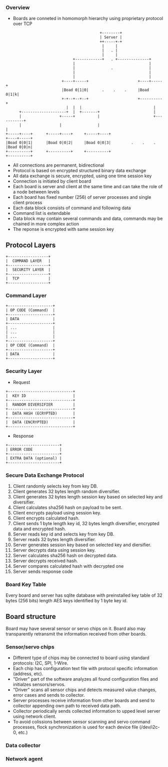 ### Overview
* Boards are conneted in homomorph hierarchy using proprietary protocol over TCP
```
                                          +--------+
                                          | Server |
                                          ++-----+-+
                                           |     |
                                           |   . |
                                           |     |
                              +------------+   . +--------------+
                              |                                 |
                              |                .                |
                              |                                 |
                              |                                 |
                         +----+-----+                      +----+-----+
                         |Boad 0|1|0|      .    .    .     |Boad 0|1|k|
                         +-+--+--+--+                      +----------+
                           |  |  |                                |
      +--------------------+  |  +-------+                        |
      |                 +-----+          |                        +-----------+
      |                 |                |                                    |
+-----+----+      +-----+----+     +-----+----+                          +----+-----+
|Boad 0|0|1|      |Boad 0|0|2|     |Boad 0|0|3|         .    .    .      |Boad 0|0|n|
+----------+      +----------+     +----------+                          +----------+
```
* All connections are permanent, bidirectional
* Protocol is based on encrypted structured binary data exchange
* All data exchange is secure, encrypted, using one time session key
* Connection is initiated by client board
* Each board is server and client at the same time and can take the role of a node between levels
* Each board has fixed number (256) of server processes and single client process
* Each data block consists of command and following data
* Command list is extendable
* Data block may contain several commands and data, commands may be chained in more complex action
* The reponse is encrypted with same session key

## Protocol Layers
```
+------------------+
|  COMMAND LAYER   |
+------------------+
|  SECURITY LAYER  |
+------------------+
|  TCP             |
+------------------+
```

### Command Layer

```
+--------------------+
| OP CODE (Command)  |
+--------------------+
| DATA               |
+--------------------+
| ...                |
| ...                |
| ...                |
+--------------------+
| OP CODE (Command)  |
+--------------------+
| DATA               |
+--------------------+
```

### Security Layer
* Request
```
+-----------------------------+
|  KEY ID                     |
+-----------------------------+
|  RANDOM DIVERSIFIER         |
+-----------------------------+
|  DATA HASH (ECRYPTED)       |
+-----------------------------+
|  DATA (ENCRYPTED)           |
+-----------------------------+
```
* Response
```
+-----------------------+
| ERROR CODE            |
+-----------------------+
| EXTRA DATA (optional) |
+-----------------------+
```
### Secure Data Exchange Protocol
1.  Client randomly selects key from key DB.
2.  Client generates 32 bytes length random diversifier.
3.  Client generates 32 bytes length session key based on selected key and diversifier.
4.  Client calculates sha256 hash on payload to be sent.
5.  Client encrypts payload using session key.
6.  Client encrypts calculated hash.
7.  Client sends 1 byte length key id, 32 bytes length diversifier, encrypted data and encrypted hash.
8.  Server reads key id and selects key from key DB.
9.  Server reads 32 bytes length diversifier.
10. Server generates session key based on selected key and diersifier.
11. Server decrypts data using session key.
12. Server calculates sha256 hash on decrypted data.
13. Server decrypts received hash.
14. Server compares calculated hash with decrypted one
15. Server sends response code

###  Board Key Table
Every board and server has sqlite database with preinstalled key table of 32 bytes (256 bits) length AES keys identified by 1 byte key id.

##  Board structure
Board may have several sensor or servo chips on it. Board also may transparently retransmit the information received from other boards.

### Sensor/servo chips
* Different type of chips may be connected to board using standard protocols: I2C, SPI, 1-Wire.
* Each chip has configuration text file with protocol specific information (address, etc).
* "Driver" part of the software analyzes all found configuration files and initialzes sensors/servos.
* "Driver" scans all sensor chips and detects measured value changes, error cases and sends to collector.
* Server processes receive information from other boards and send to collector appending own path to received data path.
* Collector periodically sends collected information to upped level server using network client.
* To avoid colissions between sensor scanning and servo command processes, flock synchronization is used for each device file (/dev/i2c-0, etc.)

### Data collector
### Network agent
